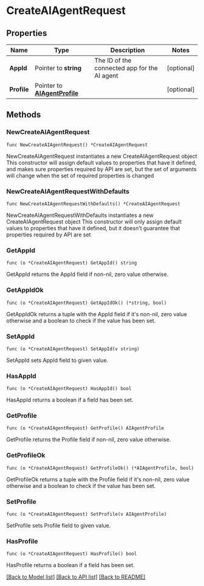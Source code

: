 # CreateAIAgentRequest

## Properties

Name | Type | Description | Notes
------------ | ------------- | ------------- | -------------
**AppId** | Pointer to **string** | The ID of the connected app for the AI agent | [optional] 
**Profile** | Pointer to [**AIAgentProfile**](AIAgentProfile.md) |  | [optional] 

## Methods

### NewCreateAIAgentRequest

`func NewCreateAIAgentRequest() *CreateAIAgentRequest`

NewCreateAIAgentRequest instantiates a new CreateAIAgentRequest object
This constructor will assign default values to properties that have it defined,
and makes sure properties required by API are set, but the set of arguments
will change when the set of required properties is changed

### NewCreateAIAgentRequestWithDefaults

`func NewCreateAIAgentRequestWithDefaults() *CreateAIAgentRequest`

NewCreateAIAgentRequestWithDefaults instantiates a new CreateAIAgentRequest object
This constructor will only assign default values to properties that have it defined,
but it doesn't guarantee that properties required by API are set

### GetAppId

`func (o *CreateAIAgentRequest) GetAppId() string`

GetAppId returns the AppId field if non-nil, zero value otherwise.

### GetAppIdOk

`func (o *CreateAIAgentRequest) GetAppIdOk() (*string, bool)`

GetAppIdOk returns a tuple with the AppId field if it's non-nil, zero value otherwise
and a boolean to check if the value has been set.

### SetAppId

`func (o *CreateAIAgentRequest) SetAppId(v string)`

SetAppId sets AppId field to given value.

### HasAppId

`func (o *CreateAIAgentRequest) HasAppId() bool`

HasAppId returns a boolean if a field has been set.

### GetProfile

`func (o *CreateAIAgentRequest) GetProfile() AIAgentProfile`

GetProfile returns the Profile field if non-nil, zero value otherwise.

### GetProfileOk

`func (o *CreateAIAgentRequest) GetProfileOk() (*AIAgentProfile, bool)`

GetProfileOk returns a tuple with the Profile field if it's non-nil, zero value otherwise
and a boolean to check if the value has been set.

### SetProfile

`func (o *CreateAIAgentRequest) SetProfile(v AIAgentProfile)`

SetProfile sets Profile field to given value.

### HasProfile

`func (o *CreateAIAgentRequest) HasProfile() bool`

HasProfile returns a boolean if a field has been set.


[[Back to Model list]](../README.md#documentation-for-models) [[Back to API list]](../README.md#documentation-for-api-endpoints) [[Back to README]](../README.md)


